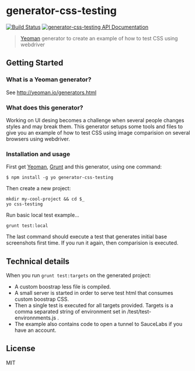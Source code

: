 # generator-css-testing 
[![Build Status](https://secure.travis-ci.org/adcarabajal/generator-css-testing.png?branch=master)](https://travis-ci.org/adcarabajal/generator-css-testing)
[![generator-css-testing API Documentation](https://www.omniref.com/js/npm/generator-css-testing.png)](https://www.omniref.com/js/npm/generator-css-testing)

> [Yeoman] generator to create an example of how to test CSS using webdriver


## Getting Started

### What is a Yeoman generator?

See http://yeoman.io/generators.html

### What does this generator?

Working on UI desing becomes a challenge when several people changes styles and may break them.
This generator setups some tools and files to give you an example of how to test CSS using image comparision on several browsers using webdriver.

### Installation and usage

First get [Yeoman], [Grunt] and this generator, using one command:

```
$ npm install -g yo generator-css-testing
```

Then create a new project:

```
mkdir my-cool-project && cd $_
yo css-testing
```

Run basic local test example...

```
grunt test:local
```

The last command should execute a test that generates initial base screenshots first time. If you run it again, then comparision is executed.

## Technical details

When you run `grunt test:targets` on the generated project:

* A custom boostrap less file is compiled.
* A small server is started in order to serve test html that consumes custom boostrap CSS.
* Then a single test is executed for all targets provided. Targets is a comma separated string of environment set in /test/test-environnments.js .
* The example also contains code to open a tunnel to SauceLabs if you have an account.

## License

MIT

[Yeoman]: http://yeoman.io
[Grunt]: http://gruntjs.com
[LESS]: http://lesscss.org/
[Bower]: http://bower.io/
[Bootstrap]: http://getbootstrap.com/
[Sauce]: https://saucelabs.com/
[WebDriver]: http://admc.io/wd/
